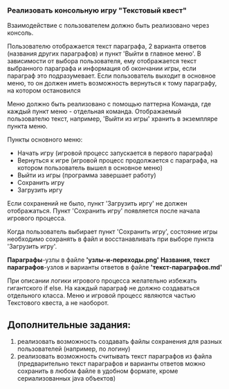 ### Реализовать консольную игру "Текстовый квест"

Взаимодействие с пользователем должно быть реализовано через консоль.

Пользователю отображается текст параграфа, 2 варианта ответов (названия других параграфов) и пункт 'Выйти в главное
меню'.
В зависимости от выбора пользователя, ему отображается текст выбранного параграфа и информация об окончании игры, если
параграф это подразумевает.
Если пользователь выходит в основное меню, то он должен иметь возможность вернуться к тому параграфу, на котором
остановился

Меню должно быть реализовано с помощью паттерна Команда, где каждый пункт меню - отдельная команда. Отображаемый
пользователю текст, например, 'Выйти из игры' хранить в экземпляре пункта меню.

Пункты основного меню:

* Начать игру (игровой процесс запускается в первого параграфа)
* Вернуться к игре (игровой процесс продолжается с параграфа, на котором пользователь вышел в основное меню)
* Выйти из игры (программа завершает работу)
* Сохранить игру
* Загрузить иргу

Если сохранений не было, пункт 'Загрузить иргу' не должен отображаться. Пункт 'Сохранить игру' появляется после начала
игрового процесса.

Когда пользователь выбирает пункт 'Сохранить игру',
состояние игры необходимо сохранять в файл и восстанавливать при выборе пункта 'Загрузить игру'.

**Параграфы**-узлы в файле **'узлы-и-переходы.png'**
**Названия, текст параграфов**-узлов и варианты ответов в файле **'текст-параграфов.md'**

При описании логики игрового процесса желательно избежать гигантского if else.
На каждый параграф не должно создаваться отдельного класса.
Меню и игровой процесс являются частью Текстового квеста, а не наоборот.


## Дополнительные задания:

1. реализовать возможность создавать файлы сохранения для разных пользователей (например, по логину)
2. реализовать возможность считывать текст параграфов из файла (предварительно текст параграфов и варианты ответов можно
   сохранить в любом файле в удобном формате, кроме сериализованных java объектов)

